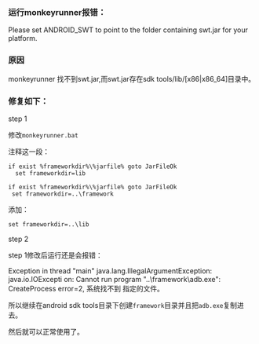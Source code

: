
### 运行monkeyrunner报错：

Please set ANDROID_SWT to point to the folder containing swt.jar for your platform.

### 原因

monkeyrunner 找不到swt.jar,而swt.jar存在sdk tools/lib/[x86|x86_64]目录中。

### 修复如下：

step 1

修改`monkeyrunner.bat`

注释这一段：

	if exist %frameworkdir%\%jarfile% goto JarFileOk
	  set frameworkdir=lib

	if exist %frameworkdir%\%jarfile% goto JarFileOk
	 set frameworkdir=..\framework

添加：

	set frameworkdir=..\lib

step 2

step 1修改后运行还是会报错：

Exception in thread "main" java.lang.IllegalArgumentException: java.io.IOExcepti
on: Cannot run program "..\framework\adb.exe": CreateProcess error=2, 系统找不到
指定的文件。

所以继续在android sdk tools目录下创建`framework`目录并且把`adb.exe`复制进去。



然后就可以正常使用了。




